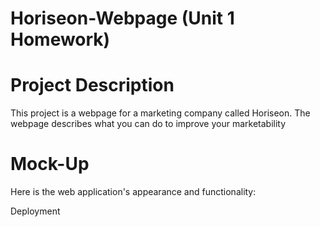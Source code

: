 # Horiseon-Webpage (Unit 1 Homework)

# Project Description
This project is a webpage for a marketing company called Horiseon. The webpage describes what you can do to improve your marketability

# Mock-Up
Here is the web application's appearance and functionality:





Deployment

